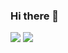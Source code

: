 ### Hi there 👋

<img align="" src="https://github-readme-stats.vercel.app/api?username=halfism&show_icons=true&theme=dark&locale=cn" />
<img align="" src="https://github-readme-stats.vercel.app/api/top-langs/?username=halfism&layout=compact&theme=dark&locale=cn" />
 

